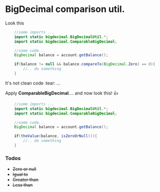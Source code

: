 # BigDecimal comparison util.



Look this

```java
	//some imports ...
    import static bigdecimal.BigDecimalUtil.*;
	import static bigdecimal.ComparableBigDecimal;

	//some code...
    BigDecimal balance = account.getBalance();

    if(balance != null && balance.compareTo(BigDecimal.Zero) == 0){
    	//.. do something
    }

```

It's not clean code :tear: ...

Apply **ComparableBigDecimal**.... and now look this! :+1:

```java
	//some imports ...
    import static bigdecimal.BigDecimalUtil.*;
	import static bigdecimal.ComparableBigDecimal;

	//some code...
    BigDecimal balance = account.getBalance();

    if(theValue(balance, isZeroOrNull()){
    	//.. do something
    }
```

### Todos

 - ~~Zero or null~~
 - ~~Igual to~~
 - ~~Greater than~~
 - ~~Less than~~